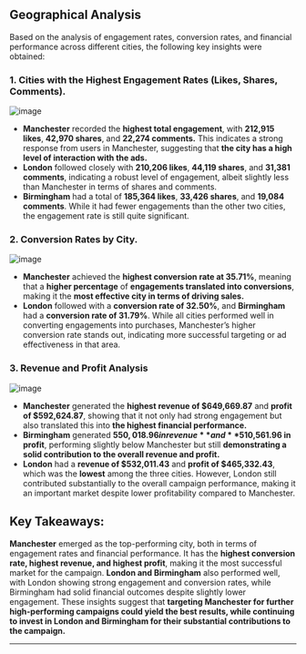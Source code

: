 ## Geographical Analysis
Based on the analysis of engagement rates, conversion rates, and financial performance across different cities, the following key insights were obtained:

### 1. Cities with the Highest Engagement Rates (Likes, Shares, Comments).
![image](https://github.com/user-attachments/assets/5072ac83-4ac9-4ceb-8fcf-7387edec7965)

* **Manchester** recorded the **highest total engagement**, with **212,915 likes**, **42,970 shares**, and **22,274 comments.** This indicates a strong response from users in Manchester, suggesting that **the city has a high level of interaction with the ads.**
* **London** followed closely with **210,206 likes**, **44,119 shares**, and **31,381 comments**, indicating a robust level of engagement, albeit slightly less than Manchester in terms of shares and comments.
* **Birmingham** had a total of **185,364 likes**, **33,426 shares**, and **19,084 comments**. While it had fewer engagements than the other two cities, the engagement rate is still quite significant.

### 2. Conversion Rates by City.
![image](https://github.com/user-attachments/assets/83b273af-fff0-4f13-9299-8b7207aa6728)

* **Manchester** achieved the **highest conversion rate at 35.71%**, meaning that a **higher percentage** of **engagements translated into conversions**, making it the **most effective city in terms of driving sales.**
* **London** followed with a **conversion rate of 32.50%**, and **Birmingham** had a **conversion rate of 31.79%**.
While all cities performed well in converting engagements into purchases, Manchester’s higher conversion rate stands out, indicating more successful targeting or ad effectiveness in that area.

### 3. Revenue and Profit Analysis
![image](https://github.com/user-attachments/assets/e51e7a1e-2156-4f50-8f28-56bf7fd18de0)

* **Manchester** generated the **highest revenue of $649,669.87** and **profit of $592,624.87**, showing that it not only had strong engagement but also translated this into **the highest financial performance.**
* **Birmingham** generated **$550,018.96 in revenue** and **$510,561.96 in profit**, performing slightly below Manchester but still **demonstrating a solid contribution to the overall revenue and profit.**
* **London** had a **revenue of $532,011.43** and **profit of $465,332.43**, which was the **lowest** among the three cities. However, London still contributed substantially to the overall campaign performance, making it an important market despite lower profitability compared to Manchester.

## Key Takeaways:
**Manchester** emerged as the top-performing city, both in terms of engagement rates and financial performance. It has the **highest conversion rate, highest revenue, and highest profit**, making it the most successful market for the campaign.
**London and Birmingham** also performed well, with London showing strong engagement and conversion rates, while Birmingham had solid financial outcomes despite slightly lower engagement.
These insights suggest that **targeting Manchester for further high-performing campaigns could yield the best results, while continuing to invest in London and Birmingham for their substantial contributions to the campaign.**

---
